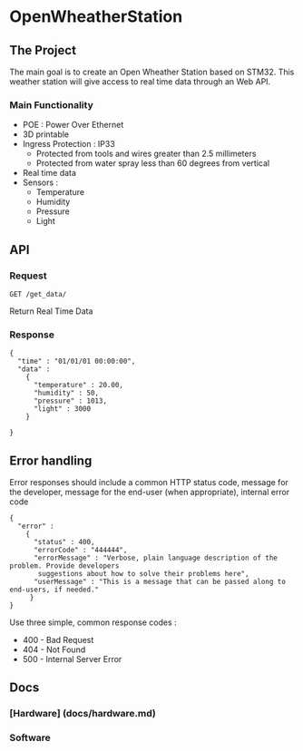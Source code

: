 # OpenWheatherStation

## The Project
The main goal is to create an Open Wheather Station based on STM32.
This weather station will give access to real time data through an Web API.

### Main Functionality 
- POE : Power Over Ethernet
- 3D printable 
- Ingress Protection : IP33
  - Protected from tools and wires greater than 2.5 millimeters
  - Protected from water spray less than 60 degrees from vertical
- Real time data
- Sensors :
  - Temperature
  - Humidity
  - Pressure
  - Light


## API
### Request
`GET /get_data/`

Return Real Time Data

### Response


    {
      "time" : "01/01/01 00:00:00",
      "data" :
        {
          "temperature" : 20.00,
          "humidity" : 50,
          "pressure" : 1013,
          "light" : 3000
        }

    }



## Error handling

Error responses should include a common HTTP status code, message for the developer, message for the end-user (when appropriate), internal error code

    {
      "error" :
        {
          "status" : 400,
          "errorCode" : "444444",
          "errorMessage" : "Verbose, plain language description of the problem. Provide developers
           suggestions about how to solve their problems here",
          "userMessage" : "This is a message that can be passed along to end-users, if needed."
         }
    }

Use three simple, common response codes :

* 400 - Bad Request
* 404 - Not Found
* 500 - Internal Server Error

## Docs

### [Hardware] (docs/hardware.md)

### Software
